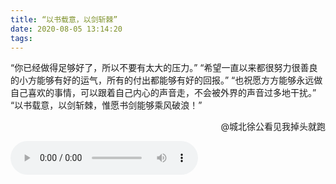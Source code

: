 ```yaml
---
title: “以书载意，以剑斩棘”
date: 2020-08-05 13:14:20
tags:
---
```

“你已经做得足够好了，所以不要有太大的压力。”
“希望一直以来都很努力很善良的小方能够有好的运气，所有的付出都能够有好的回报。”
“也祝愿方方能够永远做自己喜欢的事情，可以跟着自己内心的声音走，不会被外界的声音过多地干扰。”
“以书载意，以剑斩棘，惟愿书剑能够乘风破浪！”

<p align="right">@城北徐公看见我掉头就跑</p>
<audio id="audio" controls=""  preload="auto" autoplay="autoplay">
      <source id="mp3" src="https://fsjtoday.xyz:8050/城北徐公看见我掉头就跑-以书载意以剑斩棘.m4a">
      </audio>
